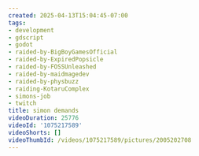 ```yaml
---
created: 2025-04-13T15:04:45-07:00
tags:
- development
- gdscript
- godot
- raided-by-BigBoyGamesOfficial
- raided-by-ExpiredPopsicle
- raided-by-FOSSUnleashed
- raided-by-maidmagedev
- raided-by-physbuzz
- raiding-KotaruComplex
- simons-job
- twitch
title: simon demands
videoDuration: 25776
videoId: '1075217589'
videoShorts: []
videoThumbId: /videos/1075217589/pictures/2005202708
---
```

